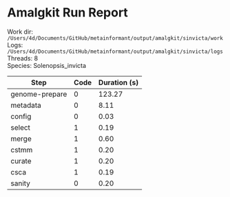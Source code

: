 # Amalgkit Run Report

Work dir: `/Users/4d/Documents/GitHub/metainformant/output/amalgkit/sinvicta/work`  
Logs: `/Users/4d/Documents/GitHub/metainformant/output/amalgkit/sinvicta/logs`  
Threads: 8  
Species: Solenopsis_invicta  

| Step | Code | Duration (s) |
|------|------|--------------|
| genome-prepare | 0 | 123.27 |
| metadata | 0 | 8.11 |
| config | 0 | 0.03 |
| select | 1 | 0.19 |
| merge | 1 | 0.60 |
| cstmm | 1 | 0.20 |
| curate | 1 | 0.20 |
| csca | 1 | 0.19 |
| sanity | 0 | 0.20 |
